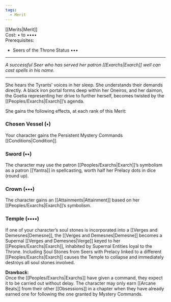 ```yaml
---
tags:
  - Merit
---
```


[[Merits|Merit]]\
Cost: • to ••••\
Prerequisites:
- Seers of the Throne Status •••

---

_A successful Seer who has served her patron [[Exarchs|Exarch]] well can cast spells in his name._

---

She hears the Tyrants’ voices in her sleep. She understands their demands directly. A black iron portal forms deep within her Oneiros, and her daimon, the Goetia representing her drive to further herself, becomes twisted by the [[Peoples/Exarchs|Exarch]]’s agenda.

She gains the following effects, at each rank of this Merit:

### Chosen Vessel (•)

Your character gains the Persistent Mystery Commands [[Conditions|Condition]].

### Sword (••)

The character may use the patron [[Peoples/Exarchs|Exarch]]’s symbolism as a patron [[Yantra]] in spellcasting, worth half her Prelacy dots in dice (round up).

### Crown (•••)

The character gains an [[Attainments|Attainment]] based on her [[Peoples/Exarchs|Exarch]]’s symbolism.

### Temple (••••)

If one of your character’s soul stones is incorporated into a [[Verges and Demesnes|Demesne]], the [[Verges and Demesnes|Demesne]] becomes a Supernal [[Verges and Demesnes|Verge]] keyed to her [[Peoples/Exarchs|Exarch]], inhabited by Supernal Entities loyal to the Throne. Including Soul Stones from Seers with Prelacy linked to a different [[Peoples/Exarchs|Exarch]] causes the Temple to collapse and immediately destroys all soul stones involved.

**Drawback:**\
Once the [[Peoples/Exarchs|Exarchs]] have given a command, they expect it to be carried out without delay. The character may only earn [[Arcane Beats]] from their other [[Obsessions]] in a chapter when they have already earned one for following the one granted by Mystery Commands.